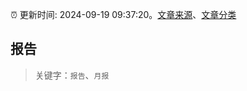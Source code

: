 :alarm_clock: 更新时间: 2024-09-19 09:37:20。[文章来源](/README.md)、[文章分类](/TAGS.md)

## 报告


> 关键字：`报告`、`月报`



